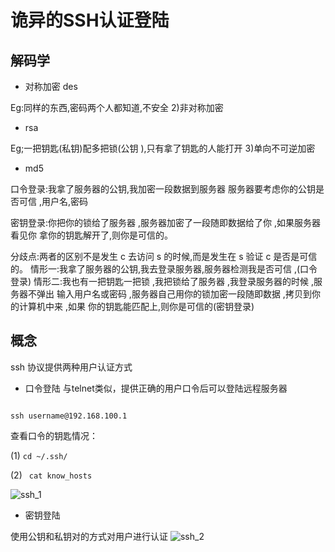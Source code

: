 # 诡异的SSH认证登陆

## 解码学* 对称加密 des
Eg:同样的东西,密码两个人都知道,不安全 2)非对称加密* rsaEg;一把钥匙(私钥)配多把锁(公钥 ),只有拿了钥匙的人能打开 3)单向不可逆加密* md5口令登录:我拿了服务器的公钥,我加密一段数据到服务器 服务器要考虑你的公钥是否可信 ,用户名,密码密钥登录:你把你的锁给了服务器 ,服务器加密了一段随即数据给了你 ,如果服务器看见你 拿你的钥匙解开了,则你是可信的。分歧点:两者的区别不是发生 c 去访问 s 的时候,而是发生在 s 验证 c 是否是可信的。 情形一:我拿了服务器的公钥,我去登录服务器,服务器检测我是否可信 ,(口令登录) 情形二:我也有一把钥匙一把锁 ,我把锁给了服务器 ,我登录服务器的时候 ,服务器不弹出 输入用户名或密码 ,服务器自己用你的锁加密一段随即数据 ,拷贝到你的计算机中来 ,如果 你的钥匙能匹配上,则你是可信的(密钥登录)

## 概念

ssh 协议提供两种用户认证方式

* 口令登陆
	与telnet类似，提供正确的用户口令后可以登陆远程服务器
	
<code>
ssh username@192.168.100.1
</code>

查看口令的钥匙情况：

(1) <code>cd ~/.ssh/ </code>

(2) <code> cat know_hosts </code>

![ssh_1](https://github.com/huhongda/blog/blob/master/images/ssh_1.png?raw=true)

* 密钥登陆

使用公钥和私钥对的方式对用户进行认证
![ssh_2]()
